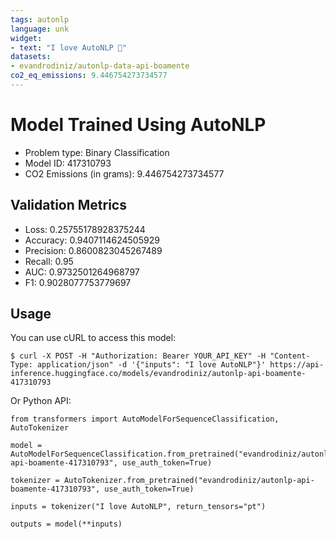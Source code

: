 ```yaml
---
tags: autonlp
language: unk
widget:
- text: "I love AutoNLP 🤗"
datasets:
- evandrodiniz/autonlp-data-api-boamente
co2_eq_emissions: 9.446754273734577
---
```


# Model Trained Using AutoNLP

- Problem type: Binary Classification
- Model ID: 417310793
- CO2 Emissions (in grams): 9.446754273734577

## Validation Metrics

- Loss: 0.25755178928375244
- Accuracy: 0.9407114624505929
- Precision: 0.8600823045267489
- Recall: 0.95
- AUC: 0.9732501264968797
- F1: 0.9028077753779697

## Usage

You can use cURL to access this model:

```
$ curl -X POST -H "Authorization: Bearer YOUR_API_KEY" -H "Content-Type: application/json" -d '{"inputs": "I love AutoNLP"}' https://api-inference.huggingface.co/models/evandrodiniz/autonlp-api-boamente-417310793
```

Or Python API:

```
from transformers import AutoModelForSequenceClassification, AutoTokenizer

model = AutoModelForSequenceClassification.from_pretrained("evandrodiniz/autonlp-api-boamente-417310793", use_auth_token=True)

tokenizer = AutoTokenizer.from_pretrained("evandrodiniz/autonlp-api-boamente-417310793", use_auth_token=True)

inputs = tokenizer("I love AutoNLP", return_tensors="pt")

outputs = model(**inputs)
```
